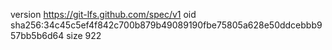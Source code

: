 version https://git-lfs.github.com/spec/v1
oid sha256:34c45c5ef4f842c700b879b49089190fbe75805a628e50ddcebbb957bb5b6d64
size 922
